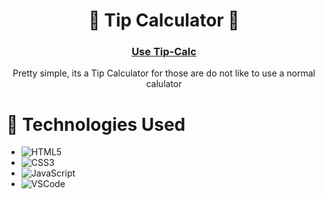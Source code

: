 <div id="description" align="center">

# 💸 Tip Calculator 💸

###  [Use Tip-Calc]()

Pretty simple, its a Tip Calculator for those are do not like to use a normal calulator 
</div>


# :rocket: Technologies Used
- ![HTML5](https://img.shields.io/badge/-HTML5-05122A?style=flat&logo=html5)
- ![CSS3](https://img.shields.io/badge/-CSS-05122A?style=flat&logo=css3)
- ![JavaScript](https://img.shields.io/badge/-JavaScript-05122A?style=flat&logo=javascript)
- ![VSCode](https://img.shields.io/badge/-VS_Code-05122A?style=flat&logo=visualstudio)
